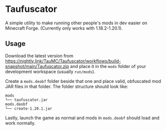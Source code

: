 # Taufuscator

A simple utility to make running other people's mods in dev easier on Minecraft Forge. (Currently only works with 1.18.2-1.20.1).

## Usage

Download the latest version from https://nightly.link/TauMC/Taufuscator/workflows/build-snapshot/main/Taufuscator.zip
and place it in the `mods` folder of your development workspace (usually `run/mods`).

Create a `mods.deobf` folder beside that one and place valid, obfuscated mod JAR files in that folder. The folder
structure should look like:
```
mods
└── taufuscator.jar
mods.deobf
└── create-1.20.1.jar
```

Lastly, launch the game as normal and mods in `mods.deobf` should load and work normally.